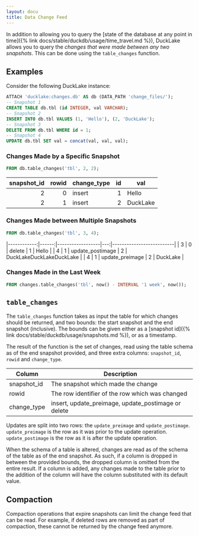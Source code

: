 ```yaml
---
layout: docu
title: Data Change Feed
---
```


In addition to allowing you to query the [state of the database at any point in time]({% link docs/stable/duckdb/usage/time_travel.md %}),
DuckLake allows you to query the *changes that were made between any two snapshots*. This can be done using the `table_changes` function.

## Examples

Consider the following DuckLake instance:

```sql
ATTACH 'ducklake:changes.db' AS db (DATA_PATH 'change_files/');
-- Snapshot 1
CREATE TABLE db.tbl (id INTEGER, val VARCHAR);
-- Snapshot 2
INSERT INTO db.tbl VALUES (1, 'Hello'), (2, 'DuckLake');
-- Snapshot 3
DELETE FROM db.tbl WHERE id = 1;
-- Snapshot 4
UPDATE db.tbl SET val = concat(val, val, val);
```

### Changes Made by a Specific Snapshot

```sql
FROM db.table_changes('tbl', 2, 2);
```

| snapshot_id | rowid | change_type | id |   val    |
|------------:|------:|-------------|---:|----------|
| 2           | 0     | insert      | 1  | Hello    |
| 2           | 1     | insert      | 2  | DuckLake |

### Changes Made between Multiple Snapshots

```sql
FROM db.table_changes('tbl', 3, 4);
```

|------------:|------:|------------------|---:|--------------------------|
| 3           | 0     | delete           | 1  | Hello                    |
| 4           | 1     | update_postimage | 2  | DuckLakeDuckLakeDuckLake |
| 4           | 1     | update_preimage  | 2  | DuckLake                 |

### Changes Made in the Last Week

```sql
FROM changes.table_changes('tbl', now() - INTERVAL '1 week', now());
```

## `table_changes`

The `table_changes` function takes as input the table for which changes should be returned, and two bounds: the start snapshot and the end snapshot (inclusive).
The bounds can be given either as a [snapshot id]({% link docs/stable/duckdb/usage/snapshots.md %}), or as a timestamp.

The result of the function is the set of changes, read using the table schema as of the end snapshot provided, and three extra columns: `snapshot_id`, `rowid` and `change_type`.

|   Column    |                     Description                     |
|-------------|-----------------------------------------------------|
| snapshot_id | The snapshot which made the change                  |
| rowid       | The row identifier of the row which was changed     |
| change_type | insert, update_preimage, update_postimage or delete |

Updates are split into two rows: the `update_preimage` and `update_postimage`.
`update_preimage` is the row as it was prior to the update operation.
`update_postimage` is the row as it is after the update operation.

When the schema of a table is altered, changes are read as of the schema of the table as of the end snapshot.
As such, if a column is dropped in between the provided bounds, the dropped column is omitted from the entire result.
If a column is added, any changes made to the table prior to the addition of the column will have the column substituted with its default value.

## Compaction

Compaction operations that expire snapshots can limit the change feed that can be read.
For example, if deleted rows are removed as part of compaction, these cannot be returned by the change feed anymore.
